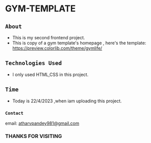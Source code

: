 # GYM-TEMPLATE
## `About`
* This is my second frontend project.
* This is copy of a gym template's homepage , here's the template: <https://preview.colorlib.com/theme/gymlife/>
## `Technologies Used`
* I only used HTML,CSS in this project. 
## `Time` 
* Today is 22/4/2023 ,when iam uploading this project.
### `Contact`
email: <atharvpandey981@gmail.com> 
### THANKS FOR VISITING
